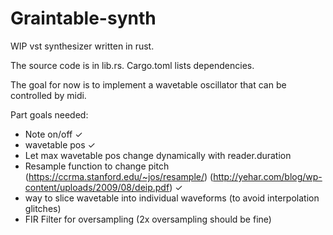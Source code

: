 # Graintable-synth
WIP vst synthesizer written in rust.

The source code is in lib.rs. Cargo.toml lists dependencies.

The goal for now is to implement a wavetable oscillator that can be controlled by midi.

Part goals needed:
* Note on/off ✓
* wavetable pos ✓
* Let max wavetable pos change dynamically with reader.duration
* Resample function to change pitch (https://ccrma.stanford.edu/~jos/resample/) (http://yehar.com/blog/wp-content/uploads/2009/08/deip.pdf) ✓
* way to slice wavetable into individual waveforms (to avoid interpolation glitches)
* FIR Filter for oversampling (2x oversampling should be fine)



